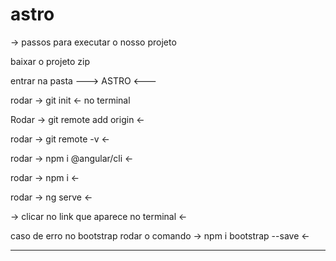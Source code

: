 # astro
-> passos para executar o nosso projeto

baixar o projeto zip

entrar na pasta ---> ASTRO <---

rodar -> git init <- no terminal

Rodar -> git remote add origin <link> <-

rodar -> git remote -v <-

rodar -> npm i @angular/cli <-

rodar -> npm i <-

rodar -> ng serve <- 

-> clicar no link que aparece no terminal <-

caso de erro no bootstrap rodar o comando -> npm i bootstrap --save <-

--------

